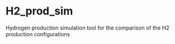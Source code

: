 # H2_prod_sim
Hydrogen production simulation tool for the comparison of the H2 production configurations

